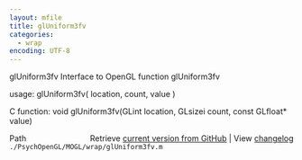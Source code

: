 ```yaml
---
layout: mfile
title: glUniform3fv
categories:
  - wrap
encoding: UTF-8
---
```


glUniform3fv  Interface to OpenGL function glUniform3fv  

usage:  glUniform3fv( location, count, value )  

C function:  void glUniform3fv(GLint location, GLsizei count, const GLfloat\* value)  


<div class="code_header" style="text-align:right;">
  <span style="float:left;">Path&nbsp;&nbsp;</span> <span class="counter">Retrieve <a href=
  "https://raw.github.com/Psychtoolbox-3/Psychtoolbox-3/beta/./PsychOpenGL/MOGL/wrap/glUniform3fv.m">current version from GitHub</a> | View <a href=
  "https://github.com/Psychtoolbox-3/Psychtoolbox-3/commits/beta/./PsychOpenGL/MOGL/wrap/glUniform3fv.m">changelog</a></span>
</div>
<div class="code">
  <code>./PsychOpenGL/MOGL/wrap/glUniform3fv.m</code>
</div>
